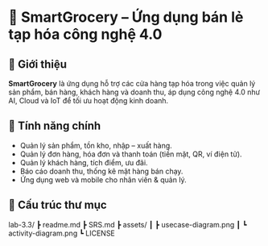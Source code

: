 # 🛒 SmartGrocery – Ứng dụng bán lẻ tạp hóa công nghệ 4.0

## 📘 Giới thiệu

**SmartGrocery** là ứng dụng hỗ trợ các cửa hàng tạp hóa trong việc quản lý sản phẩm, bán hàng, khách hàng và doanh thu, áp dụng công nghệ 4.0 như AI, Cloud và IoT để tối ưu hoạt động kinh doanh.

## 🎯 Tính năng chính

-   Quản lý sản phẩm, tồn kho, nhập – xuất hàng.
-   Quản lý đơn hàng, hóa đơn và thanh toán (tiền mặt, QR, ví điện tử).
-   Quản lý khách hàng, tích điểm, ưu đãi.
-   Báo cáo doanh thu, thống kê mặt hàng bán chạy.
-   Ứng dụng web và mobile cho nhân viên & quản lý.

## 📂 Cấu trúc thư mục

lab-3.3/
┣ readme.md
┣ SRS.md
┣ assets/
┃ ┣ usecase-diagram.png
┃ ┗ activity-diagram.png
┗ LICENSE
